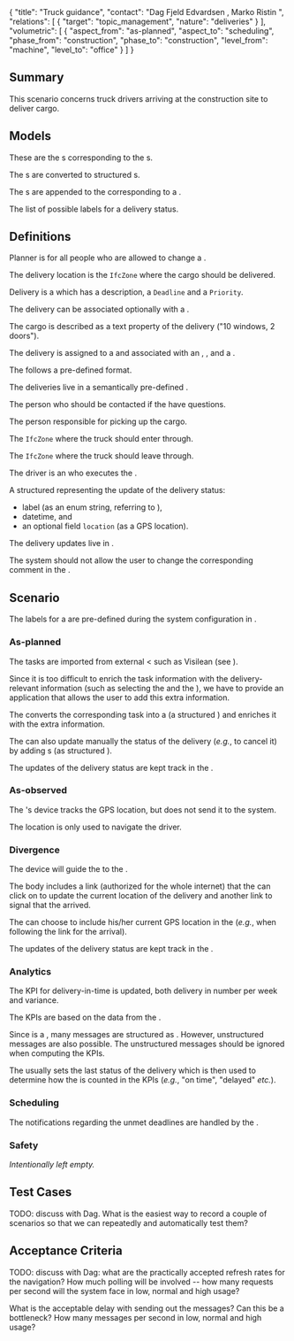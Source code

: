 <rasaeco-meta>
{
    "title": "Truck guidance",
    "contact": "Dag Fjeld Edvardsen <dag.fjeld.edvardsen@catenda.no>, Marko Ristin <rist@zhaw.ch>",
    "relations": [
        { "target": "topic_management", "nature": "deliveries" }
    ],
    "volumetric": [
        {
            "aspect_from": "as-planned", "aspect_to": "scheduling",
            "phase_from": "construction", "phase_to": "construction",
            "level_from": "machine", "level_to": "office"
        }
    ]
}
</rasaeco-meta>

## Summary

This scenario concerns truck drivers arriving at the construction site to deliver cargo.

## Models

<model name="logs">

These are the <ref name="topic_management#topic" />s corresponding to the 
<ref name="delivery" />s.

The <ref name="delivery_update" />s are converted to structured 
<ref name="topic_management#comment" />s.

The <ref name="topic_management#comment" />s are appended to the 
<ref name="topic_management#topic" /> corresponding to a <ref name="delivery" />.

</model>

<model name="status_labels">

The list of possible labels for a delivery status.

</model>

## Definitions

<def name="planner_role">

Planner <ref name="actor_management#role" /> is for all people who are allowed to change a 
<ref name="delivery"/>.

</def>

<def name="delivery_location" >

The delivery location is the `IfcZone` where the cargo should be delivered.

</def>

<def name="delivery">

Delivery is a <ref name="topic_management#topic" /> which has a description, a `Deadline` and a 
 `Priority`. 

The delivery can be associated optionally with a <ref name="delivery_location" />.

The cargo is described as a text property of the delivery ("10 windows, 2 doors").

The delivery is assigned to a <ref name="driver"/> and associated with an 
<ref name="entry_point" />, <ref name="delivery_location" />, 
<ref name="exit_point" /> and a <ref name="contact_person" />.

The <ref name="topic_management#topic" /> follows a pre-defined format.

The deliveries live in a semantically pre-defined <ref name="topic_management#topic_board" />.

</def>

<def name="contact_person">

The person who should be contacted if the <ref name="driver" /> have questions.

</def>

<def name="pickup_person">

The person responsible for picking up the cargo.

</def>

<def name="entry_point">

The `IfcZone` where the truck should enter through.

</def>

<def name="exit_point">

The `IfcZone` where the truck should leave through.

</def>

<def name="driver">

The driver is an <ref name="actor_management#actor" /> who executes the <ref name="delivery" />.

</def>

<def name="delivery_update">

A structured <ref name="topic_management#comment" /> representing the update of the delivery status:
* label (as an enum string, referring to <modelref name="status_labels" />),
* datetime, and
* an optional field `location` (as a GPS location).

The delivery updates live in <modelref name="logs" />.

The system should not allow the user to change the corresponding comment in 
the <ref name="topic_management#topic" />.

</def>

## Scenario

The labels for a <ref name="delivery_update" /> are pre-defined during the system configuration
in <modelref name="status_labels" />.

### As-planned

The tasks are imported from external <<ref name="scheduling#last_planner_system" /> such as Visilean 
(see <scenarioref name="scheduling" />).

Since it is too difficult to enrich the task information with the delivery-relevant information
(such as selecting the <ref name="driver" /> and the <ref name="entry_point" />), we have to provide
an application that allows the user to add this extra information.

The <ref name="planner_role"/> converts the corresponding task into a <ref name="delivery"/> 
(a structured <ref name="topic_management#topic" />) and enriches it with the extra information.

The <ref name="planner_role"/> can also update manually the status of the delivery (*e.g.*, to
cancel it) by adding <ref name="delivery_update" />s (as structured 
<ref name="topic_management#comment" />).

The updates of the delivery status are kept track in the <modelref name="logs" />.

### As-observed

<level name="machine">

The <ref name="driver"/>'s device tracks the GPS location, but does not send 
it to the system.

The location is only used to navigate the driver.

</level>

### Divergence

<level name="machine">The  device will guide the <ref name="driver" /> to the 
<ref name="delivery_location" />.</level> 

<level name="machine">

The <ref name="topic_management#topic" /> body includes a link 
(authorized for the whole internet) that the <ref name="driver" /> can click on to update 
the current location of the delivery and another link to signal that 
the <ref name="delivery" /> arrived.

The <ref name="driver" /> can choose to include his/her current GPS location 
in the <ref name="delivery_update" /> (*e.g.*, when following the link for the arrival).  

The updates of the delivery status are kept track in the 
<modelref name="logs" />.

</level>

### Analytics

<level name="site">

The KPI for delivery-in-time is updated, both delivery in number per week and variance. 

The KPIs are based on the data from the <modelref name="logs" />.

Since <ref name="delivery" /> is a <ref name="topic_management#topic" />, many messages are 
structured as <ref name="delivery_update" />. However, unstructured messages are also possible.
The unstructured messages should be ignored when computing the KPIs. 

The <ref name="planner_role" /> usually sets the last status of the delivery which is then used
to determine how the <ref name="delivery" /> is counted in the KPIs (*e.g.*, "on time", "delayed" 
*etc.*).

</level>

### Scheduling

The notifications regarding the unmet deadlines are handled by the 
<scenarioref name="topic_management" />.

### Safety

*Intentionally left empty.*

## Test Cases

<test name="navigation_correct_on_examples">

TODO: discuss with Dag. What is the easiest way to record a couple of scenarios so that we can
repeatedly and automatically test them?

</test>

## Acceptance Criteria

TODO: discuss with Dag: what are the practically accepted refresh rates for the navigation?
How much polling will be involved -- how many requests per second will the system face
in low, normal and high usage?
    
What is the acceptable delay with sending out the messages? Can this be a bottleneck? How many
messages per second in low, normal and high usage?
